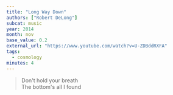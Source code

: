 ```yaml
---
title: "Long Way Down"
authors: ["Robert DeLong"]
subcat: music
year: 2014
month: nov
base_value: 0.2
external_url: "https://www.youtube.com/watch?v=U-ZDBddRXFA"
tags:
  - cosmology
minutes: 4
---
```


> Don't hold your breath  
The bottom's all I found
